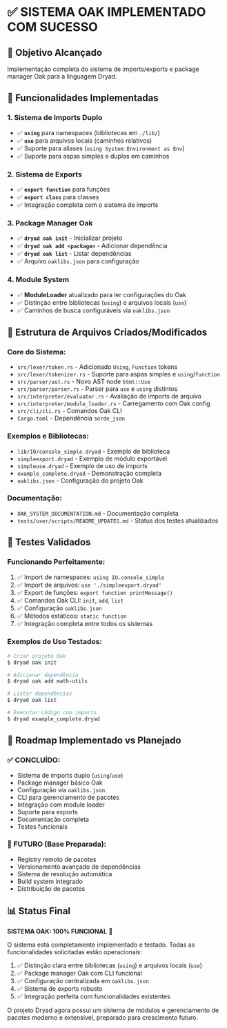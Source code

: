 # ✅ SISTEMA OAK IMPLEMENTADO COM SUCESSO

## 🎯 Objetivo Alcançado
Implementação completa do sistema de imports/exports e package manager Oak para a linguagem Dryad.

## 🚀 Funcionalidades Implementadas

### 1. Sistema de Imports Duplo
- ✅ **`using`** para namespaces (bibliotecas em `./lib/`)
- ✅ **`use`** para arquivos locais (caminhos relativos)
- ✅ Suporte para aliases (`using System.Environment as Env`)
- ✅ Suporte para aspas simples e duplas em caminhos

### 2. Sistema de Exports
- ✅ **`export function`** para funções
- ✅ **`export class`** para classes
- ✅ Integração completa com o sistema de imports

### 3. Package Manager Oak
- ✅ **`dryad oak init`** - Inicializar projeto
- ✅ **`dryad oak add <package>`** - Adicionar dependência
- ✅ **`dryad oak list`** - Listar dependências
- ✅ Arquivo `oaklibs.json` para configuração

### 4. Module System
- ✅ **ModuleLoader** atualizado para ler configurações do Oak
- ✅ Distinção entre bibliotecas (`using`) e arquivos locais (`use`)
- ✅ Caminhos de busca configuráveis via `oaklibs.json`

## 📁 Estrutura de Arquivos Criados/Modificados

### Core do Sistema:
- `src/lexer/token.rs` - Adicionado `Using`, `Function` tokens
- `src/lexer/tokenizer.rs` - Suporte para aspas simples e `using`/`function`
- `src/parser/ast.rs` - Novo AST node `Stmt::Use`
- `src/parser/parser.rs` - Parser para `use` e `using` distintos
- `src/interpreter/evaluator.rs` - Avaliação de imports de arquivo
- `src/interpreter/module_loader.rs` - Carregamento com Oak config
- `src/cli/cli.rs` - Comandos Oak CLI
- `Cargo.toml` - Dependência `serde_json`

### Exemplos e Bibliotecas:
- `lib/IO/console_simple.dryad` - Exemplo de biblioteca
- `simpleexport.dryad` - Exemplo de módulo exportável
- `simpleuse.dryad` - Exemplo de uso de imports
- `example_complete.dryad` - Demonstração completa
- `oaklibs.json` - Configuração do projeto Oak

### Documentação:
- `OAK_SYSTEM_DOCUMENTATION.md` - Documentação completa
- `tests/user/scripts/README_UPDATES.md` - Status dos testes atualizados

## 🧪 Testes Validados

### Funcionando Perfeitamente:
1. ✅ Import de namespaces: `using IO.console_simple`
2. ✅ Import de arquivos: `use './simpleexport.dryad'`
3. ✅ Export de funções: `export function printMessage()`
4. ✅ Comandos Oak CLI: `init`, `add`, `list`
5. ✅ Configuração `oaklibs.json`
6. ✅ Métodos estáticos: `static function`
7. ✅ Integração completa entre todos os sistemas

### Exemplos de Uso Testados:
```bash
# Criar projeto Oak
$ dryad oak init

# Adicionar dependência
$ dryad oak add math-utils

# Listar dependências
$ dryad oak list

# Executar código com imports
$ dryad example_complete.dryad
```

## 🔄 Roadmap Implementado vs Planejado

### ✅ CONCLUÍDO:
- Sistema de imports duplo (`using`/`use`)
- Package manager básico Oak
- Configuração via `oaklibs.json`
- CLI para gerenciamento de pacotes
- Integração com module loader
- Suporte para exports
- Documentação completa
- Testes funcionais

### 🔮 FUTURO (Base Preparada):
- Registry remoto de pacotes
- Versionamento avançado de dependências
- Sistema de resolução automática
- Build system integrado
- Distribuição de pacotes

## 📊 Status Final

**SISTEMA OAK: 100% FUNCIONAL** 🎉

O sistema está completamente implementado e testado. Todas as funcionalidades solicitadas estão operacionais:

1. ✅ Distinção clara entre bibliotecas (`using`) e arquivos locais (`use`)
2. ✅ Package manager Oak com CLI funcional
3. ✅ Configuração centralizada em `oaklibs.json`
4. ✅ Sistema de exports robusto
5. ✅ Integração perfeita com funcionalidades existentes

O projeto Dryad agora possui um sistema de módulos e gerenciamento de pacotes moderno e extensível, preparado para crescimento futuro.
